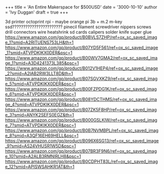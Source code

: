 +++
title = 'An Entire Makerspace for $500USD'
date = '3000-10-10'
author = 'Ivy Duggan'
draft = true
+++


3d printer
octoprint rpi - maybe orange pi 3b + m.2 m-key ssd???????????????????????
pinecil
filament
screwdriver
nippers
screws
drill
connectors
wire
heatshrink
sd cards
calipers
solder
knife
super glue
<https://www.amazon.com/gp/product/B0BVLS7ZHP/ref=ox_sc_saved_image_1?smid=A2RITUENS753LH&th=1>
<https://www.amazon.com/gp/product/B07YD5F561/ref=ox_sc_saved_image_1?smid=ATVPDKIKX0DER&psc=1>
<https://www.amazon.com/gp/product/B00WV7GMA2/ref=ox_sc_saved_image_1?smid=A3D4241373L385&psc=1>
<https://www.amazon.com/gp/product/B012V1HEP4/ref=ox_sc_saved_image_2?smid=A2IAB2RW3LLT8D&th=1>
<https://www.amazon.com/gp/product/B07SGVXKZ9/ref=ox_sc_saved_image_5?smid=ATVPDKIKX0DER&psc=1>
<https://www.amazon.com/gp/product/B00FZPDG1K/ref=ox_sc_saved_image_6?smid=ATVPDKIKX0DER&psc=1>
<https://www.amazon.com/gp/product/B08YDCTHMS/ref=ox_sc_saved_image_4?smid=ATVPDKIKX0DER&psc=1>
<https://www.amazon.com/gp/product/B07ZK5F8HP/ref=ox_sc_saved_image_3?smid=ANYK2SEFS0EGZ&th=1>
<https://www.amazon.com/gp/product/B000GSLKIW/ref=ox_sc_saved_image_7?smid=ATVPDKIKX0DER&psc=1>
<https://www.amazon.com/gp/product/B0B7NVMBPL/ref=ox_sc_saved_image_8?smid=A3QF16EH69HELL&psc=1>
<https://www.amazon.com/gp/product/B096X6SG13/ref=ox_sc_saved_image_9?smid=AS24VHUSR1W5D&psc=1>
<https://www.amazon.com/gp/product/B07BR3F9N6/ref=ox_sc_saved_image_10?smid=A2ALB3RMNIRLH8&psc=1>
<https://www.amazon.com/gp/product/B0CDPHT83L/ref=ox_sc_saved_image_12?smid=APISWSAHKR1AT&th=1>
